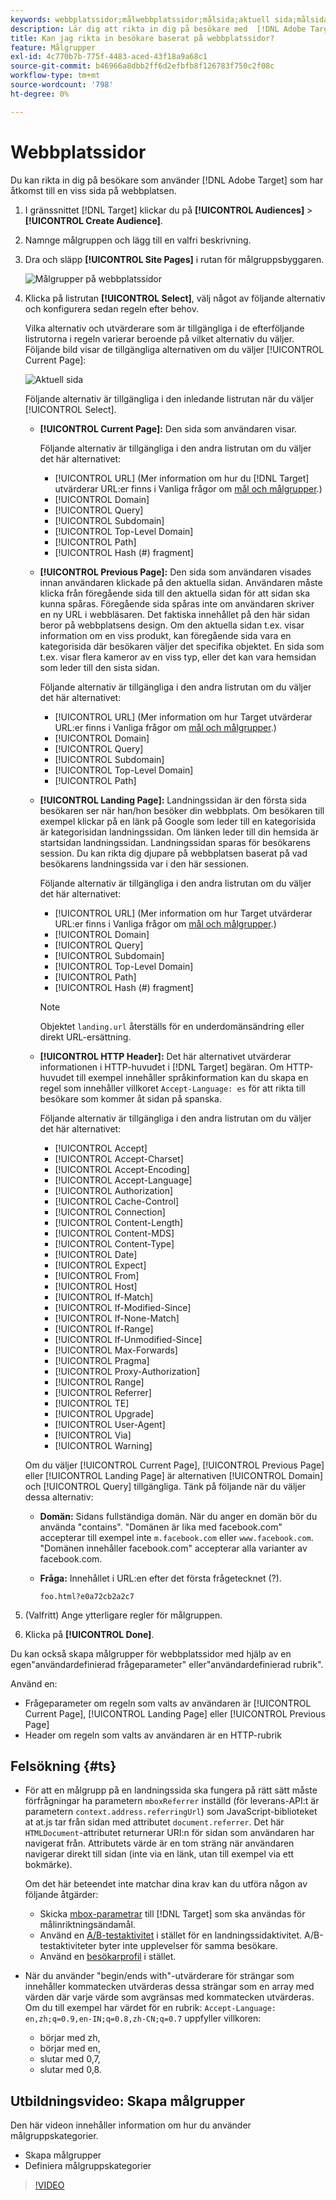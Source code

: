 ```yaml
---
keywords: webbplatssidor;målwebbplatssidor;målsida;aktuell sida;målsida;föregående sida;målsida;startsida;målstartsida;målstartsida;http-rubrik
description: Lär dig att rikta in dig på besökare med  [!DNL Adobe Target] som finns på en viss sida på din webbplats.
title: Kan jag rikta in besökare baserat på webbplatssidor?
feature: Målgrupper
exl-id: 4c770b7b-775f-4483-aced-43f18a9a68c1
source-git-commit: b46966a8dbb2ff6d2efbfb8f126783f750c2f08c
workflow-type: tm+mt
source-wordcount: '798'
ht-degree: 0%

---
```


# Webbplatssidor

Du kan rikta in dig på besökare som använder [!DNL Adobe Target] som har åtkomst till en viss sida på webbplatsen.

1. I gränssnittet [!DNL Target] klickar du på **[!UICONTROL Audiences]** > **[!UICONTROL Create Audience]**.
1. Namnge målgruppen och lägg till en valfri beskrivning.
1. Dra och släpp **[!UICONTROL Site Pages]** i rutan för målgruppsbyggaren.

   ![Målgrupper på webbplatssidor](assets/target_site_pages.png)

1. Klicka på listrutan **[!UICONTROL Select]**, välj något av följande alternativ och konfigurera sedan regeln efter behov.

   Vilka alternativ och utvärderare som är tillgängliga i de efterföljande listrutorna i regeln varierar beroende på vilket alternativ du väljer. Följande bild visar de tillgängliga alternativen om du väljer [!UICONTROL Current Page]:

   ![Aktuell sida](assets/current-page.png)

   Följande alternativ är tillgängliga i den inledande listrutan när du väljer [!UICONTROL Select].

   * **[!UICONTROL Current Page]:** Den sida som användaren visar.

      Följande alternativ är tillgängliga i den andra listrutan om du väljer det här alternativet:

      * [!UICONTROL URL] (Mer information om hur du  [!DNL Target] utvärderar URL:er finns i Vanliga frågor om  [mål och målgrupper](/help/c-target/c-troubleshooting-targets-and-audiences/troubleshooting-targets-and-audiences.md).)
      * [!UICONTROL Domain]
      * [!UICONTROL Query]
      * [!UICONTROL Subdomain]
      * [!UICONTROL Top-Level Domain]
      * [!UICONTROL Path]
      * [!UICONTROL Hash (#) fragment]
   * **[!UICONTROL Previous Page]:** Den sida som användaren visades innan användaren klickade på den aktuella sidan. Användaren måste klicka från föregående sida till den aktuella sidan för att sidan ska kunna spåras. Föregående sida spåras inte om användaren skriver en ny URL i webbläsaren. Det faktiska innehållet på den här sidan beror på webbplatsens design. Om den aktuella sidan t.ex. visar information om en viss produkt, kan föregående sida vara en kategorisida där besökaren väljer det specifika objektet. En sida som t.ex. visar flera kameror av en viss typ, eller det kan vara hemsidan som leder till den sista sidan.

      Följande alternativ är tillgängliga i den andra listrutan om du väljer det här alternativet:

      * [!UICONTROL URL] (Mer information om hur Target utvärderar URL:er finns i Vanliga frågor om  [mål och målgrupper](/help/c-target/c-troubleshooting-targets-and-audiences/troubleshooting-targets-and-audiences.md).)
      * [!UICONTROL Domain]
      * [!UICONTROL Query]
      * [!UICONTROL Subdomain]
      * [!UICONTROL Top-Level Domain]
      * [!UICONTROL Path]
   * **[!UICONTROL Landing Page]:** Landningssidan är den första sida besökaren ser när han/hon besöker din webbplats. Om besökaren till exempel klickar på en länk på Google som leder till en kategorisida är kategorisidan landningssidan. Om länken leder till din hemsida är startsidan landningssidan. Landningssidan sparas för besökarens session. Du kan rikta dig djupare på webbplatsen baserat på vad besökarens landningssida var i den här sessionen.

      Följande alternativ är tillgängliga i den andra listrutan om du väljer det här alternativet:

      * [!UICONTROL URL] (Mer information om hur Target utvärderar URL:er finns i Vanliga frågor om  [mål och målgrupper](/help/c-target/c-troubleshooting-targets-and-audiences/troubleshooting-targets-and-audiences.md).)
      * [!UICONTROL Domain]
      * [!UICONTROL Query]
      * [!UICONTROL Subdomain]
      * [!UICONTROL Top-Level Domain]
      * [!UICONTROL Path]
      * [!UICONTROL Hash (#) fragment]

      >[!NOTE]
      >
      >Objektet `landing.url` återställs för en underdomänsändring eller direkt URL-ersättning.

   * **[!UICONTROL HTTP Header]:** Det här alternativet utvärderar informationen i HTTP-huvudet i  [!DNL Target] begäran. Om HTTP-huvudet till exempel innehåller språkinformation kan du skapa en regel som innehåller villkoret `Accept-Language: es` för att rikta till besökare som kommer åt sidan på spanska.

      Följande alternativ är tillgängliga i den andra listrutan om du väljer det här alternativet:

      * [!UICONTROL Accept]
      * [!UICONTROL Accept-Charset]
      * [!UICONTROL Accept-Encoding]
      * [!UICONTROL Accept-Language]
      * [!UICONTROL Authorization]
      * [!UICONTROL Cache-Control]
      * [!UICONTROL Connection]
      * [!UICONTROL Content-Length]
      * [!UICONTROL Content-MDS]
      * [!UICONTROL Content-Type]
      * [!UICONTROL Date]
      * [!UICONTROL Expect]
      * [!UICONTROL From]
      * [!UICONTROL Host]
      * [!UICONTROL If-Match]
      * [!UICONTROL If-Modified-Since]
      * [!UICONTROL If-None-Match]
      * [!UICONTROL If-Range]
      * [!UICONTROL If-Unmodified-Since]
      * [!UICONTROL Max-Forwards]
      * [!UICONTROL Pragma]
      * [!UICONTROL Proxy-Authorization]
      * [!UICONTROL Range]
      * [!UICONTROL Referrer]
      * [!UICONTROL TE]
      * [!UICONTROL Upgrade]
      * [!UICONTROL User-Agent]
      * [!UICONTROL Via]
      * [!UICONTROL Warning]

   Om du väljer [!UICONTROL Current Page], [!UICONTROL Previous Page] eller [!UICONTROL Landing Page] är alternativen [!UICONTROL Domain] och [!UICONTROL Query] tillgängliga. Tänk på följande när du väljer dessa alternativ:

   * **Domän:** Sidans fullständiga domän. När du anger en domän bör du använda &quot;contains&quot;. &quot;Domänen är lika med facebook.com&quot; accepterar till exempel inte `m.facebook.com` eller `www.facebook.com`. &quot;Domänen innehåller facebook.com&quot; accepterar alla varianter av facebook.com.
   * **Fråga:** Innehållet i URL:en efter det första frågetecknet (?).

      `foo.html?e0a72cb2a2c7`





1. (Valfritt) Ange ytterligare regler för målgruppen.
1. Klicka på **[!UICONTROL Done]**.

Du kan också skapa målgrupper för webbplatssidor med hjälp av en egen&quot;användardefinierad frågeparameter&quot; eller&quot;användardefinierad rubrik&quot;.

Använd en:

* Frågeparameter om regeln som valts av användaren är [!UICONTROL Current Page], [!UICONTROL Landing Page] eller [!UICONTROL Previous Page]
* Header om regeln som valts av användaren är en HTTP-rubrik

## Felsökning {#ts}

* För att en målgrupp på en landningssida ska fungera på rätt sätt måste förfrågningar ha parametern `mboxReferrer` inställd (för leverans-API:t är parametern `context.address.referringUrl`) som JavaScript-biblioteket at at.js tar från sidan med attributet `document.referrer`. Det här `HTMLDocument`-attributet returnerar URI:n för sidan som användaren har navigerat från. Attributets värde är en tom sträng när användaren navigerar direkt till sidan (inte via en länk, utan till exempel via ett bokmärke).

   Om det här beteendet inte matchar dina krav kan du utföra någon av följande åtgärder:

   * Skicka [mbox-parametrar](/help/c-implementing-target/c-implementing-target-for-client-side-web/t-mbox-download/c-understanding-global-mbox/pass-parameters-to-global-mbox.md) till [!DNL Target] som ska användas för målinriktningsändamål.
   * Använd en [A/B-testaktivitet](/help/c-activities/t-test-ab/test-ab.md) i stället för en landningssidaktivitet. A/B-testaktiviteter byter inte upplevelser för samma besökare.
   * Använd en [besökarprofil](/help/c-target/c-audiences/c-target-rules/visitor-profile.md) i stället.

* När du använder &quot;begin/ends with&quot;-utvärderare för strängar som innehåller kommatecken utvärderas dessa strängar som en array med värden där varje värde som avgränsas med kommatecken utvärderas. Om du till exempel har värdet för en rubrik: `Accept-Language: en,zh;q=0.9,en-IN;q=0.8,zh-CN;q=0.7` uppfyller villkoren:
   * börjar med zh,
   * börjar med en,
   * slutar med 0,7,
   * slutar med 0,8.

## Utbildningsvideo: Skapa målgrupper

Den här videon innehåller information om hur du använder målgruppskategorier.

* Skapa målgrupper
* Definiera målgruppskategorier

>[!VIDEO](https://video.tv.adobe.com/v/17392)
